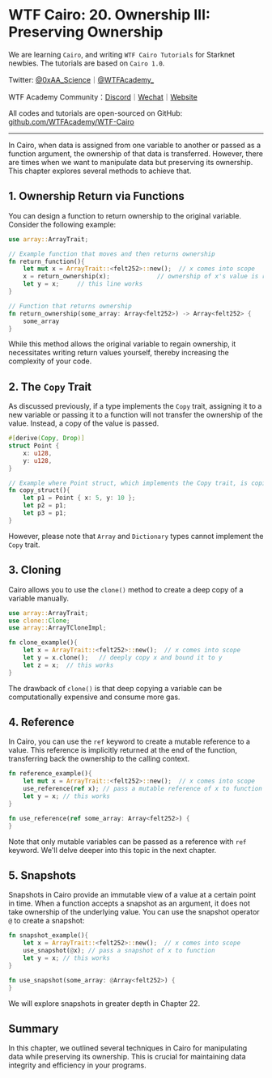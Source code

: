 # WTF Cairo: 20. Ownership III: Preserving Ownership

We are learning `Cairo`, and writing `WTF Cairo Tutorials` for Starknet newbies. The tutorials are based on `Cairo 1.0`.

Twitter: [@0xAA_Science](https://twitter.com/0xAA_Science)｜[@WTFAcademy_](https://twitter.com/WTFAcademy_)

WTF Academy Community：[Discord](https://discord.gg/5akcruXrsk)｜[Wechat](https://docs.google.com/forms/d/e/1FAIpQLSe4KGT8Sh6sJ7hedQRuIYirOoZK_85mizdw7vA1-YjodgJ-A/viewform?usp=sf_link)｜[Website](https://wtf.academy)

All codes and tutorials are open-sourced on GitHub: [github.com/WTFAcademy/WTF-Cairo](https://github.com/WTFAcademy/WTF-Cairo)

---

In Cairo, when data is assigned from one variable to another or passed as a function argument, the ownership of that data is transferred. However, there are times when we want to manipulate data but preserving its ownership. This chapter explores several methods to achieve that.

## 1. Ownership Return via Functions

You can design a function to return ownership to the original variable. Consider the following example:

```rust
use array::ArrayTrait;

// Example function that moves and then returns ownership
fn return_function(){
    let mut x = ArrayTrait::<felt252>::new();  // x comes into scope
    x = return_ownership(x);             // ownership of x's value is returned
    let y = x;     // this line works     
}

// Function that returns ownership
fn return_ownership(some_array: Array<felt252>) -> Array<felt252> {
    some_array
}
```

While this method allows the original variable to regain ownership, it necessitates writing return values yourself, thereby increasing the complexity of your code.

## 2. The `Copy` Trait

As discussed previously, if a type implements the `Copy` trait, assigning it to a new variable or passing it to a function will not transfer the ownership of the value. Instead, a copy of the value is passed.

```rust
#[derive(Copy, Drop)]
struct Point {
    x: u128,
    y: u128,
}

// Example where Point struct, which implements the Copy trait, is copied
fn copy_struct(){
    let p1 = Point { x: 5, y: 10 };
    let p2 = p1;
    let p3 = p1;
}
```

However, please note that `Array` and `Dictionary` types cannot implement the `Copy` trait.

## 3. Cloning

Cairo allows you to use the `clone()` method to create a deep copy of a variable manually.

```rust
use array::ArrayTrait;
use clone::Clone;
use array::ArrayTCloneImpl;

fn clone_example(){
    let x = ArrayTrait::<felt252>::new();  // x comes into scope
    let y = x.clone();   // deeply copy x and bound it to y
    let z = x;  // this works     
}
```

The drawback of `clone()` is that deep copying a variable can be computationally expensive and consume more gas.

## 4. Reference

In Cairo, you can use the `ref` keyword to create a mutable reference to a value. This reference is implicitly returned at the end of the function, transferring back the ownership to the calling context.

```rust
fn reference_example(){
    let mut x = ArrayTrait::<felt252>::new();  // x comes into scope
    use_reference(ref x); // pass a mutable reference of x to function
    let y = x; // this works     
}

fn use_reference(ref some_array: Array<felt252>) {
}
```

Note that only mutable variables can be passed as a reference with `ref` keyword. We'll delve deeper into this topic in the next chapter.

## 5. Snapshots

Snapshots in Cairo provide an immutable view of a value at a certain point in time. When a function accepts a snapshot as an argument, it does not take ownership of the underlying value. You can use the snapshot operator `@` to create a snapshot:

```rust
fn snapshot_example(){
    let x = ArrayTrait::<felt252>::new();  // x comes into scope
    use_snapshot(@x); // pass a snapshot of x to function
    let y = x; // this works     
}

fn use_snapshot(some_array: @Array<felt252>) {
}
```

We will explore snapshots in greater depth in Chapter 22.

## Summary

In this chapter, we outlined several techniques in Cairo for manipulating data while preserving its ownership. This is crucial for maintaining data integrity and efficiency in your programs. 